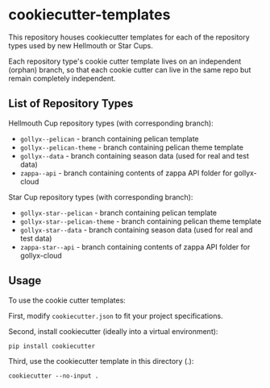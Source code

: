 # cookiecutter-templates

This repository houses cookiecutter templates
for each of the repository types used by new
Hellmouth or Star Cups.

Each repository type's cookie cutter template
lives on an independent (orphan) branch, so that
each cookie cutter can live in the same repo
but remain completely independent.

## List of Repository Types

Hellmouth Cup repository types (with corresponding branch):

* `gollyx--pelican` - branch containing pelican template
* `gollyx--pelican-theme` - branch containing pelican theme template
* `gollyx--data` - branch containing season data (used for real and test data)
* `zappa--api` - branch containing contents of zappa API folder for gollyx-cloud

Star Cup repository types (with corresponding branch):

* `gollyx-star--pelican` - branch containing pelican template
* `gollyx-star--pelican-theme` - branch containing pelican theme template
* `gollyx-star--data` - branch containing season data (used for real and test data)
* `zappa-star--api` - branch containing contents of zappa API folder for gollyx-cloud

## Usage

To use the cookie cutter templates:

First, modify `cookiecutter.json` to fit your project specifications.

Second, install cookiecutter (ideally into a virtual environment):

```
pip install cookiecutter
```

Third, use the cookiecutter template in this directory (.):

```
cookiecutter --no-input .
```
